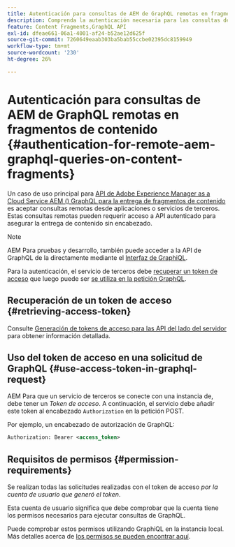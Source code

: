 ```yaml
---
title: Autenticación para consultas de AEM de GraphQL remotas en fragmentos de contenido
description: Comprenda la autenticación necesaria para las consultas de Adobe Experience Manager GraphQL remotas a fin de proteger la entrega de contenido sin encabezado.
feature: Content Fragments,GraphQL API
exl-id: dfeae661-06a1-4001-af24-b52ae12d625f
source-git-commit: 7260649eaab303ba5bab55ccbe02395dc8159949
workflow-type: tm+mt
source-wordcount: '230'
ht-degree: 26%

---
```


# Autenticación para consultas de AEM de GraphQL remotas en fragmentos de contenido {#authentication-for-remote-aem-graphql-queries-on-content-fragments}

Un caso de uso principal para [API de Adobe Experience Manager as a Cloud Service AEM () GraphQL para la entrega de fragmentos de contenido](/help/headless/graphql-api/content-fragments.md) es aceptar consultas remotas desde aplicaciones o servicios de terceros. Estas consultas remotas pueden requerir acceso a API autenticado para asegurar la entrega de contenido sin encabezado.

>[!NOTE]
>
>AEM Para pruebas y desarrollo, también puede acceder a la API de GraphQL de la directamente mediante el [Interfaz de GraphiQL](/help/headless/graphql-api/graphiql-ide.md).

Para la autenticación, el servicio de terceros debe [recuperar un token de acceso](#retrieving-access-token) que luego puede ser [se utiliza en la petición GraphQL](#use-access-token-in-graphql-request).

## Recuperación de un token de acceso {#retrieving-access-token}

Consulte [Generación de tokens de acceso para las API del lado del servidor](/help/implementing/developing/introduction/generating-access-tokens-for-server-side-apis.md) para obtener información detallada.

## Uso del token de acceso en una solicitud de GraphQL {#use-access-token-in-graphql-request}

AEM Para que un servicio de terceros se conecte con una instancia de, debe tener un *Token de acceso*. A continuación, el servicio debe añadir este token al encabezado `Authorization` en la petición POST.

Por ejemplo, un encabezado de autorización de GraphQL:

```xml
Authorization: Bearer <access_token>
```

## Requisitos de permisos {#permission-requirements}

Se realizan todas las solicitudes realizadas con el token de acceso *por la cuenta de usuario que generó el token*.

Esta cuenta de usuario significa que debe comprobar que la cuenta tiene los permisos necesarios para ejecutar consultas de GraphQL.

Puede comprobar estos permisos utilizando GraphiQL en la instancia local. Más detalles acerca de [los permisos se pueden encontrar aquí](/help/headless/security/permissions.md).
